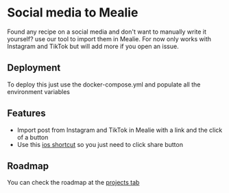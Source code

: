 
# Social media to Mealie

Found any recipe on a social media and don't want to manually write it yourself? use our tool to import them in Mealie.
For now only works with Instagram and TikTok but will add more if you open an issue.

## Deployment

To deploy this just use the docker-compose.yml and populate all the environment variables

## Features

- Import post from Instagram and TikTok in Mealie with a link and the click of a button
- Use this [ios shortcut](https://www.icloud.com/shortcuts/22d59daf9a58431e9c5c9192ec491df9) so you just need to click share button

## Roadmap

You can check the roadmap at the [projects tab](https://github.com/users/GerardPolloRebozado/projects/8)
